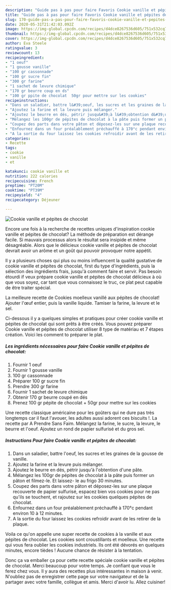 ```yaml
---
description: "Guide pas à pas pour faire Favoris Cookie vanille et pépites de chocolat"
title: "Guide pas à pas pour faire Favoris Cookie vanille et pépites de chocolat"
slug: 170-guide-pas-a-pas-pour-faire-favoris-cookie-vanille-et-pepites-de-chocolat
date: 2020-05-31T21:42:03.092Z
image: https://img-global.cpcdn.com/recipes/d4dce8267536d605/751x532cq70/cookie-vanille-et-pepites-de-chocolat-photo-principale-de-la-recette.jpg
thumbnail: https://img-global.cpcdn.com/recipes/d4dce8267536d605/751x532cq70/cookie-vanille-et-pepites-de-chocolat-photo-principale-de-la-recette.jpg
cover: https://img-global.cpcdn.com/recipes/d4dce8267536d605/751x532cq70/cookie-vanille-et-pepites-de-chocolat-photo-principale-de-la-recette.jpg
author: Eva Steele
ratingvalue: 3
reviewcount: 13
recipeingredient:
- "1 oeuf"
- "1 gousse vanille"
- "100 gr cassonnade"
- "100 gr sucre fin"
- "300 gr farine"
- "1 sachet de levure chimique"
- "170 gr beurre coup en ds"
- "100 gr ppite de chocolat  50gr pour mettre sur les cookies"
recipeinstructions:
- "Dans un saladier, battre l&#39;oeuf, les sucres et les graines de la gousse de vanille."
- "Ajoutez la farine et la levure puis mélanger."
- "Ajoutez le beurre en dés, pétrir jusqu&#39;à l&#39;obtention d&#39;une pâte."
- "Mélangez les 100gr de pépites de chocolat à la pâte puis former un pâton et filmez-le. Et laissez- le au frigo 30 minutes."
- "Coupez des parts dans votre pâton et déposez-les sur une plaque recouverte de papier sulfurisé, espacez bien vos cookies pour ne pas qu&#39;ils se touchent, et rajoutez sur les cookies quelques pépites de chocolat."
- "Enfournez dans un four préalablement préchauffé à 170°c pendant environ 10 à 12 minutes."
- "A la sortie du four laissez les cookies refroidir avant de les retirer de la plaque."
categories:
- Recette
tags:
- cookie
- vanille
- et

katakunci: cookie vanille et 
nutrition: 222 calories
recipecuisine: French
preptime: "PT20M"
cooktime: "PT39M"
recipeyield: "4"
recipecategory: Déjeuner

---
```



![Cookie vanille et pépites de chocolat](https://img-global.cpcdn.com/recipes/d4dce8267536d605/751x532cq70/cookie-vanille-et-pepites-de-chocolat-photo-principale-de-la-recette.jpg)

Encore une fois à la recherche de recettes uniques d'inspiration cookie vanille et pépites de chocolat? La méthode de préparation est dérange facile. Si mauvais processus alors le résultat sera insipide et même désagréable. Alors que le délicieux cookie vanille et pépites de chocolat devrait avoir un arôme et un goût qui pouvoir provoquer notre appétit.

Il y a plusieurs choses qui plus ou moins influencent la qualité gustative de cookie vanille et pépites de chocolat, first du type d'ingrédients, puis la sélection des ingrédients frais, jusqu'à comment faire et servir. Pas besoin étourdi if veux prépare cookie vanille et pépites de chocolat délicieux à où que vous soyez, car tant que vous connaissez le truc, ce plat peut capable de être traiter spécial.

La meilleure recette de Cookies moelleux vanillé aux pépites de chocolat! Ajouter l&#39;œuf entier, puis la vanille liquide. Tamiser la farine, la levure et le sel.


Ci-dessous il y a quelques simples et pratiques pour créer cookie vanille et pépites de chocolat qui sont prêts à être créés. Vous pouvez préparer Cookie vanille et pépites de chocolat utiliser 8 type de matériau et 7 étapes création. Voici les comment to préparer le plat.

<!--inarticleads1-->

##### Les ingrédients nécessaires pour faire Cookie vanille et pépites de chocolat:

1. Fournir 1 oeuf
1. Fournir 1 gousse vanille
1.  100 gr cassonnade
1. Préparer 100 gr sucre fin
1. Prendre 300 gr farine
1. Fournir 1 sachet de levure chimique
1. Obtenir 170 gr beurre coupé en dés
1. Prenez 100 gr pépite de chocolat + 50gr pour mettre sur les cookies


Une recette classique américaine pour les goûters qui ne dure pas très longtemps car il faut l&#39;avouer, les adultes aussi adorent ces biscuits !. La recette par A Prendre Sans Faim. Mélangez la farine, le sucre, la levure, le beurre et l&#39;oeuf. Ajoutez un rond de papier sulfurisé et du gros sel. 

<!--inarticleads2-->

##### Instructions Pour faire Cookie vanille et pépites de chocolat:

1. Dans un saladier, battre l&#39;oeuf, les sucres et les graines de la gousse de vanille.
1. Ajoutez la farine et la levure puis mélanger.
1. Ajoutez le beurre en dés, pétrir jusqu&#39;à l&#39;obtention d&#39;une pâte.
1. Mélangez les 100gr de pépites de chocolat à la pâte puis former un pâton et filmez-le. Et laissez- le au frigo 30 minutes.
1. Coupez des parts dans votre pâton et déposez-les sur une plaque recouverte de papier sulfurisé, espacez bien vos cookies pour ne pas qu&#39;ils se touchent, et rajoutez sur les cookies quelques pépites de chocolat.
1. Enfournez dans un four préalablement préchauffé à 170°c pendant environ 10 à 12 minutes.
1. A la sortie du four laissez les cookies refroidir avant de les retirer de la plaque.


Voila ce qu&#39;on appelle une super recette de cookies à la vanille et aux pépites de chocolat. Les cookies sont croustillants et moelleux. Une recette qui vous fera oublier les cookies industriels. Ils ont été dévorés en quelques minutes, encore tièdes ! Aucune chance de résister à la tentation. 


Donc ça va emballer ça pour cette recette spéciale cookie vanille et pépites de chocolat. Merci beaucoup pour votre temps. Je confiant que vous le ferez chez vous. Il y aura des recettes plus  intéressantes in maison à venir. N'oubliez pas de enregistrer cette page sur votre navigateur et de la partager avec votre famille, collègue et amis. Merci d'avoir lu. Allez cuisiner!

